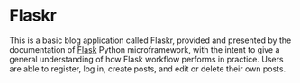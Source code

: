 # Flaskr

This is a basic blog application called Flaskr, provided and presented by the documentation of [Flask](http://flask.pocoo.org/docs/1.0/) Python microframework, with the intent to give a general understanding of how Flask workflow performs in practice.
Users are able to register, log in, create posts, and edit or delete their own posts.
